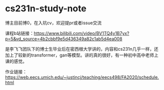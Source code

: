 # cs231n-study-note
博主目前博0，在入坑cv，欢迎提pr或者issue交流

课程b站链接：https://www.bilibili.com/video/BV1TQ4y1B7yx?p=5&vd_source=4b2cbbf9e5d436349a82c1ab5d4ea008

是李飞飞团队下的博士生毕业后在密西根大学讲的，内容和cs231n几乎一样，还加上了较新的transformer，gan等模型。讲的真的很好，有一种初中高中老师上课的感觉。

作业链接：https://web.eecs.umich.edu/~justincj/teaching/eecs498/FA2020/schedule.html

